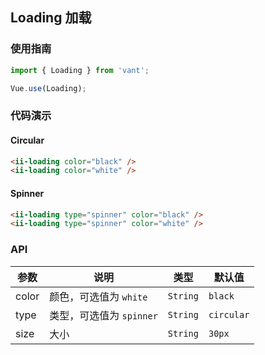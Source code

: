 ## Loading 加载

### 使用指南
``` javascript
import { Loading } from 'vant';

Vue.use(Loading);
```

### 代码演示

#### Circular

```html
<ii-loading color="black" />
<ii-loading color="white" />
```

#### Spinner

```html
<ii-loading type="spinner" color="black" />
<ii-loading type="spinner" color="white" />
```

### API

| 参数 | 说明 | 类型 | 默认值 |
|-----------|-----------|-----------|-------------|
| color | 颜色，可选值为 `white` | `String` | `black` |
| type | 类型，可选值为 `spinner` | `String` | `circular` |
| size | 大小 | `String` | `30px` |
